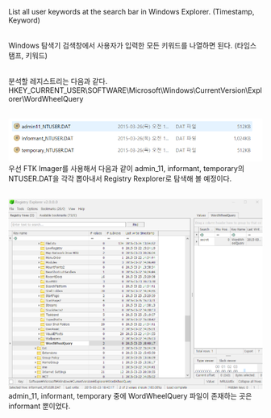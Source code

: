 List all user keywords at the search bar in Windows Explorer. (Timestamp, Keyword)<br><br>

Windows 탐색기 검색창에서 사용자가 입력한 모든 키워드를 나열하면 된다. (타임스탬프, 키워드)<br><br>

분석할 레지스트리는 다음과 같다.<br>
HKEY_CURRENT_USER\SOFTWARE\Microsoft\Windows\CurrentVersion\Explorer\WordWheelQuery<br><br>

![alt text](1.png)<br>
우선 FTK Imager를 사용해서 다음과 같이 admin_11, informant, temporary의 NTUSER.DAT을 각각 뽑아내서 Registry Rexplorer로 탐색해 볼 예정이다.<br><br>

![<alt text>](2.png)<br>
admin_11, informant, temporary 중에 WordWheelQuery 파일이 존재하는 곳은 informant 뿐이었다.
